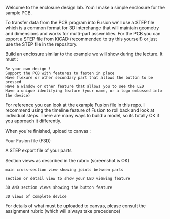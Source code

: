 
Welcome to the enclosure design lab.  You'll make a simple enclosure for the sample PCB.

To transfer data from the PCB program into Fusion we'll use a STEP file which is a common format for 3D interchange that will maintain geometry and dimensions and works for multi-part assemblies.  For the PCB you can export a STEP file from KiCAD (recommended to try this yourself) or just use the STEP file in the repository. 

Build an enclosure similar to the example we will show during the lecture.  It must :

    Be your own design !
    Support the PCB with features to fasten in place
    Have flexure or other secondary part that allows the button to be pressed
    Have a window or other feature that allows you to see the LED
    Have a unique identifying feature (your name, or a logo embossed into the device)


For reference you can look at the example Fusion file in this repo.  I recommend using the timeline feature of Fusion to roll back and look at individual steps.  There are many ways to build a model, so its totally OK if you approach it differently.

When you're finished, upload to canvas : 

Your Fusion file (F3D)

A STEP export file of your parts

Section views as described in the rubric (screenshot is OK)

    main cross-section view showing joints between parts
    
    section or detail view to show your LED viewing feature
    
    3D AND section views showing the button feature
    
    3D views of complete device

For details of what must be uploaded to canvas, please consult the assignment rubric (which will always take precedence)

